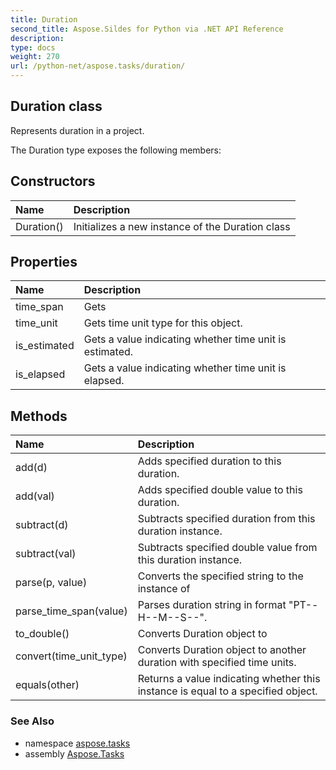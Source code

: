 ```yaml
---
title: Duration
second_title: Aspose.Sildes for Python via .NET API Reference
description: 
type: docs
weight: 270
url: /python-net/aspose.tasks/duration/
---
```


## Duration class

Represents duration in a project.

The Duration type exposes the following members:
## Constructors
| Name | Description |
| :- | :- |
|Duration()|Initializes a new instance of the Duration class|
## Properties
| Name | Description |
| :- | :- |
|time_span|Gets|
|time_unit|Gets time unit type for this object.|
|is_estimated|Gets a value indicating whether time unit is estimated.|
|is_elapsed|Gets a value indicating whether time unit is elapsed.|
## Methods
| Name | Description |
| :- | :- |
|add(d)|Adds specified duration to this duration.|
|add(val)|Adds specified double value to this duration.|
|subtract(d)|Subtracts specified duration from this duration instance.|
|subtract(val)|Subtracts specified double value from this duration instance.|
|parse(p, value)|Converts the specified string to the instance of|
|parse_time_span(value)|Parses duration string in format "PT--H--M--S--".|
|to_double()|Converts Duration object to|
|convert(time_unit_type)|Converts Duration object to another duration with specified time units.|
|equals(other)|Returns a value indicating whether this instance is equal to a specified object.|

### See Also

* namespace [aspose.tasks](/tasks/python-net/aspose.tasks/)
* assembly [Aspose.Tasks](/tasks/python-net/)

